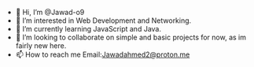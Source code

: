- 👋 Hi, I’m @Jawad-o9
- 👀 I’m interested in Web Development and Networking.
- 🌱 I’m currently learning JavaScript and Java.
- 💞️ I’m looking to collaborate on simple and basic projects for now, as im fairly new here.
- 📫 How to reach me Email:Jawadahmed2@proton.me
<!--- - 😄 Pronouns: ...
- ⚡ Fun fact: ... --->

<!---
Jawad-o9/Jawad-o9 is a ✨ special ✨ repository because its `aboutMe.md` (this file) appears on your GitHub profile.
You can click the Preview link to take a look at your changes.
--->

